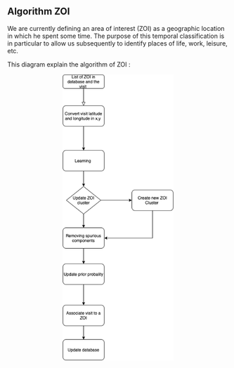 
## Algorithm ZOI
We are currently defining an area of interest (ZOI) as a geographic location in which he spent some time. The purpose of this temporal classification is in particular to allow us subsequently to identify places of life, work, leisure, etc.

This diagram explain the algorithm of ZOI : 

<p align="center">
  <img alt="ZOI diagram Algorithm" src="/assets/ZOIDiagram.png" width="50%">
</p>
